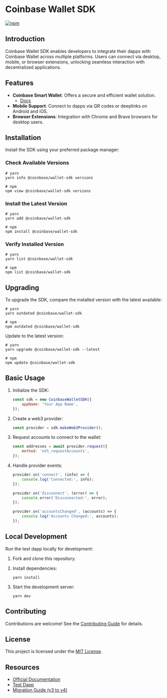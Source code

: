 # Coinbase Wallet SDK

[![npm](https://img.shields.io/npm/v/@coinbase/wallet-sdk.svg)](https://www.npmjs.com/package/@coinbase/wallet-sdk)

## Introduction

Coinbase Wallet SDK enables developers to integrate their dapps with Coinbase Wallet across multiple platforms. Users can connect via desktop, mobile, or browser extensions, unlocking seamless interaction with decentralized applications.

## Features

- **Coinbase Smart Wallet**: Offers a secure and efficient wallet solution.
  - [Docs](https://www.smartwallet.dev/)
- **Mobile Support**: Connect to dapps via QR codes or deeplinks on Android and iOS.
- **Browser Extensions**: Integration with Chrome and Brave browsers for desktop users.

## Installation

Install the SDK using your preferred package manager:

### Check Available Versions

```shell
# yarn
yarn info @coinbase/wallet-sdk versions

# npm
npm view @coinbase/wallet-sdk versions
```

### Install the Latest Version

```shell
# yarn
yarn add @coinbase/wallet-sdk

# npm
npm install @coinbase/wallet-sdk
```

### Verify Installed Version

```shell
# yarn
yarn list @coinbase/wallet-sdk

# npm
npm list @coinbase/wallet-sdk
```

## Upgrading

To upgrade the SDK, compare the installed version with the latest available:

```shell
# yarn
yarn outdated @coinbase/wallet-sdk

# npm
npm outdated @coinbase/wallet-sdk
```

Update to the latest version:

```shell
# yarn
yarn upgrade @coinbase/wallet-sdk --latest

# npm
npm update @coinbase/wallet-sdk
```

## Basic Usage

1. Initialize the SDK:

    ```javascript
    const sdk = new CoinbaseWalletSDK({
        appName: 'Your App Name',
    });
    ```

2. Create a web3 provider:

    ```javascript
    const provider = sdk.makeWeb3Provider();
    ```

3. Request accounts to connect to the wallet:

    ```javascript
    const addresses = await provider.request({
        method: 'eth_requestAccounts',
    });
    ```

4. Handle provider events:

    ```javascript
    provider.on('connect', (info) => {
        console.log('Connected:', info);
    });

    provider.on('disconnect', (error) => {
        console.error('Disconnected:', error);
    });

    provider.on('accountsChanged', (accounts) => {
        console.log('Accounts Changed:', accounts);
    });
    ```

## Local Development

Run the test dapp locally for development:

1. Fork and clone this repository.
2. Install dependencies:

    ```shell
    yarn install
    ```

3. Start the development server:

    ```shell
    yarn dev
    ```

## Contributing

Contributions are welcome! See the [Contributing Guide](CONTRIBUTING.md) for details.

## License

This project is licensed under the [MIT License](LICENSE).

## Resources

- [Official Documentation](https://docs.cloud.coinbase.com/wallet-sdk/docs)
- [Test Dapp](https://coinbase.github.io/coinbase-wallet-sdk/)
- [Migration Guide (v3 to v4)](https://www.smartwallet.dev/sdk/v3-to-v4-changes)
